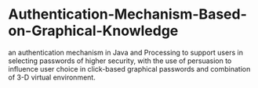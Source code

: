 # Authentication-Mechanism-Based-on-Graphical-Knowledge
an authentication mechanism in Java and Processing to support users in selecting passwords of higher security, with the use of persuasion to influence user choice in click-based graphical passwords and combination of 3-D virtual environment.
